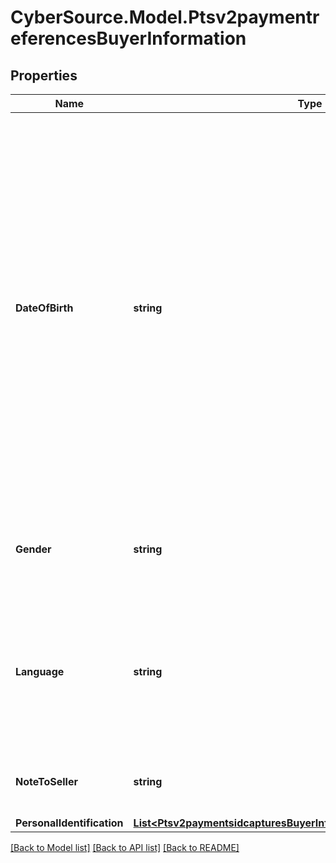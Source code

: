 # CyberSource.Model.Ptsv2paymentreferencesBuyerInformation
## Properties

Name | Type | Description | Notes
------------ | ------------- | ------------- | -------------
**DateOfBirth** | **string** | Recipient&#39;s date of birth. **Format**: &#x60;YYYYMMDD&#x60;.  This field is a &#x60;pass-through&#x60;, which means that CyberSource ensures that the value is eight numeric characters but otherwise does not verify the value or modify it in any way before sending it to the processor. If the field is not required for the transaction, CyberSource does not forward it to the processor.  | [optional] 
**Gender** | **string** | Customer&#39;s gender. Possible values are F (female), M (male),O (other). | [optional] 
**Language** | **string** | language setting of the user.  Supports 2-character language codes (e.g., en, fr) and 5-character locale values (e.g., en-US, fr-CA).  | [optional] 
**NoteToSeller** | **string** | Note to the recipient of the funds in this transaction | [optional] 
**PersonalIdentification** | [**List&lt;Ptsv2paymentsidcapturesBuyerInformationPersonalIdentification&gt;**](Ptsv2paymentsidcapturesBuyerInformationPersonalIdentification.md) |  | [optional] 

[[Back to Model list]](../README.md#documentation-for-models) [[Back to API list]](../README.md#documentation-for-api-endpoints) [[Back to README]](../README.md)

